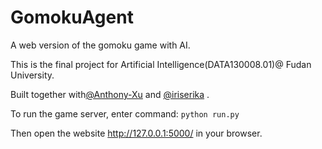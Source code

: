 # GomokuAgent

A web version of the gomoku game with AI. 

This is the final project for Artificial Intelligence(DATA130008.01)@ Fudan University.

Built together with[@Anthony-Xu](https://github.com/Anthony-Xu) and [@iriserika](https://github.com/iriserika) .

To run the game server, enter command: ```python run.py```

Then open the website http://127.0.0.1:5000/ in your browser.
